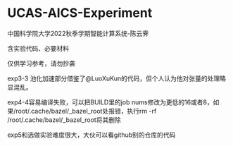 # UCAS-AICS-Experiment
中国科学院大学2022秋季学期智能计算系统-陈云霁

含实验代码、必要材料

仅供学习参考，请勿抄袭

exp3-3 池化加速部分借鉴了@LuoXuKun的代码，但个人认为他对张量的处理略显混乱。

exp4-4容易编译失败，可以把BUILD里的job nums修改为更低的16或者8，如果/root/.cache/bazel/_bazel_root处报错，执行rm -rf /root/.cache/bazel/_bazel_root将其删除

exp5和选做实验难度很大，大伙可以看github别的仓库的代码